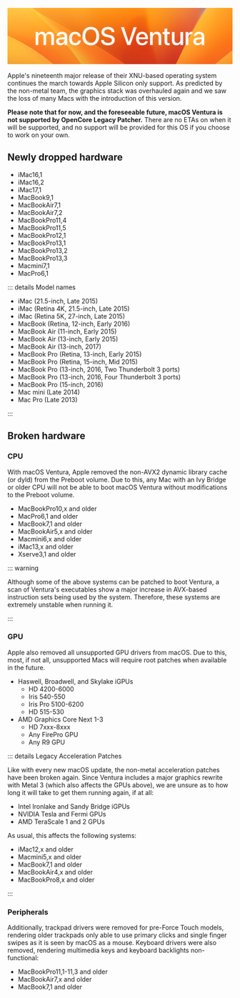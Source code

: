 ![](../images/macos-ventura.png)

Apple's nineteenth major release of their XNU-based operating system continues the march towards Apple Silicon only support. As predicted by the non-metal team, the graphics stack was overhauled again and we saw the loss of many Macs with the introduction of this version.

**Please note that for now, and the foreseeable future, macOS Ventura is not supported by OpenCore Legacy Patcher.** There are no ETAs on when it will be supported, and no support will be provided for this OS if you choose to work on your own.

## Newly dropped hardware

* iMac16,1
* iMac16,2
* iMac17,1
* MacBook9,1
* MacBookAir7,1
* MacBookAir7,2
* MacBookPro11,4
* MacBookPro11,5
* MacBookPro12,1
* MacBookPro13,1
* MacBookPro13,2
* MacBookPro13,3
* Macmini7,1
* MacPro6,1 

::: details Model names

* iMac (21.5-inch, Late 2015)
* iMac (Retina 4K, 21.5-inch, Late 2015) 
* iMac (Retina 5K, 27-inch, Late 2015)
* MacBook (Retina, 12-inch, Early 2016)
* MacBook Air (11-inch, Early 2015)
* MacBook Air (13-inch, Early 2015)
* MacBook Air (13-inch, 2017)
* MacBook Pro (Retina, 13-inch, Early 2015)
* MacBook Pro (Retina, 15-inch, Mid 2015)
* MacBook Pro (13-inch, 2016, Two Thunderbolt 3 ports)
* MacBook Pro (13-inch, 2016, Four Thunderbolt 3 ports)
* MacBook Pro (15-inch, 2016)
* Mac mini (Late 2014)
* Mac Pro (Late 2013)

::: 

## Broken hardware

### CPU

With macOS Ventura, Apple removed the non-AVX2 dynamic library cache (or dyld) from the Preboot volume. Due to this, any Mac with an Ivy Bridge or older CPU will not be able to boot macOS Ventura without modifications to the Preboot volume. 

* MacBookPro10,x and older
* MacPro6,1 and older
* MacBook7,1 and older
* MacBookAir5,x and older
* Macmini6,x and older
* iMac13,x and older
* Xserve3,1 and older

::: warning

Although some of the above systems can be patched to boot Ventura, a scan of Ventura's executables show a major increase in AVX-based instruction sets being used by the system. Therefore, these systems are extremely unstable when running it.

:::

### GPU

Apple also removed all unsupported GPU drivers from macOS. Due to this, most, if not all, unsupported Macs will require root patches when available in the future.


* Haswell, Broadwell, and Skylake iGPUs
  * HD 4200-6000
  * Iris 540-550
  * Iris Pro 5100-6200
  * HD 515-530
* AMD Graphics Core Next 1-3
  * HD 7xxx-8xxx
  * Any FirePro GPU
  * Any R9 GPU

::: details Legacy Acceleration Patches

Like with every new macOS update, the non-metal acceleration patches have been broken again. Since Ventura includes a major graphics rewrite with Metal 3 (which also affects the GPUs above), we are unsure as to how long it will take to get them running again, if at all:

  * Intel Ironlake and Sandy Bridge iGPUs
  * NVIDIA Tesla and Fermi GPUs
  * AMD TeraScale 1 and 2 GPUs

As usual, this affects the following systems:

* iMac12,x and older
* Macmini5,x and older
* MacBook7,1 and older
* MacBookAir4,x and older
* MacBookPro8,x and older

:::

### Peripherals

Additionally, trackpad drivers were removed for pre-Force Touch models, rendering older trackpads only able to use primary clicks and single finger swipes as it is seen by macOS as a mouse. Keyboard drivers were also removed, rendering multimedia keys and keyboard backlights non-functional:

* MacBookPro11,1-11,3 and older
* MacBookAir7,x and older
* MacBook7,1 and older

